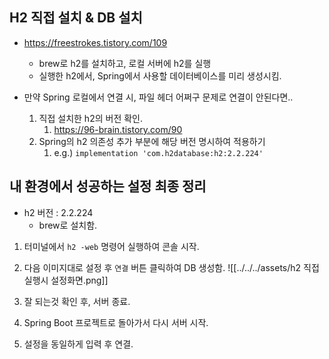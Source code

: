 
## H2 직접 설치 & DB 설치

- https://freestrokes.tistory.com/109
	- brew로 h2를 설치하고, 로컬 서버에 h2를 실행
	- 실행한 h2에서, Spring에서 사용할 데이터베이스를 미리 생성시킴.

- 만약 Spring 로컬에서 연결 시, 파일 헤더 어쩌구 문제로 연결이 안된다면..
	1. 직접 설치한 h2의 버전 확인.
		1. https://96-brain.tistory.com/90
	2. Spring의 h2 의존성 추가 부분에 해당 버전 명시하여 적용하기
		1. e.g.) `implementation 'com.h2database:h2:2.2.224'`


## 내 환경에서 성공하는 설정 최종 정리

- h2 버전 : 2.2.224
	- brew로 설치함.

1. 터미널에서 `h2 -web` 명령어 실행하여 콘솔 시작.
2. 다음 이미지대로 설정 후 `연결` 버튼 클릭하여 DB 생성함.
![[../../../assets/h2 직접 실행시 설정화면.png]]

3. 잘 되는것 확인 후, 서버 종료.
4. Spring Boot 프로젝트로 돌아가서 다시 서버 시작.
5. 설정을 동일하게 입력 후 연결.